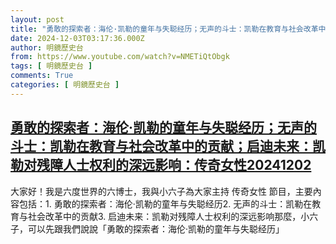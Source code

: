 ```yaml
---
layout: post
title: "勇敢的探索者：海伦·凯勒的童年与失聪经历；无声的斗士：凯勒在教育与社会改革中的贡献；启迪未来：凯勒对残障人士权利的深远影响：传奇女性20241202"
date: 2024-12-03T03:17:36.000Z
author: 明鏡歷史台
from: https://www.youtube.com/watch?v=NMETiQtObgk
tags: [ 明鏡歷史台 ]
comments: True
categories: [ 明鏡歷史台 ]
---
```

<!--1733195856000-->
[勇敢的探索者：海伦·凯勒的童年与失聪经历；无声的斗士：凯勒在教育与社会改革中的贡献；启迪未来：凯勒对残障人士权利的深远影响：传奇女性20241202](https://www.youtube.com/watch?v=NMETiQtObgk)
------

<div>
大家好！我是六度世界的六博士，我與小六子為大家主持 传奇女性 節目，主要內容包括：1. 勇敢的探索者：海伦·凯勒的童年与失聪经历2. 无声的斗士：凯勒在教育与社会改革中的贡献3. 启迪未来：凯勒对残障人士权利的深远影响那麼，小六子，可以先跟我們說說「勇敢的探索者：海伦·凯勒的童年与失聪经历」
</div>
